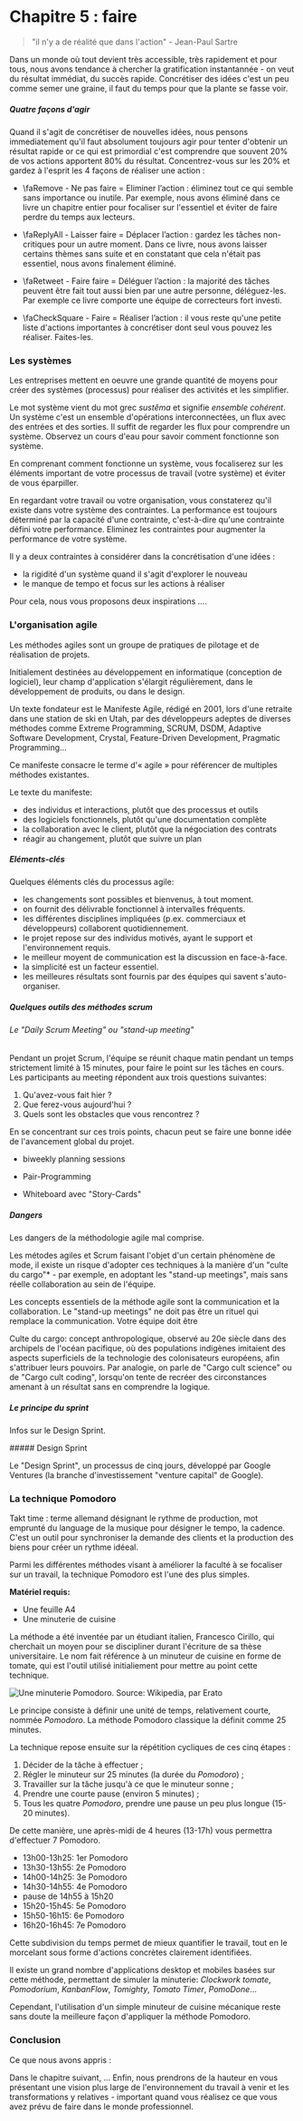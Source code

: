 # Chapitre 5 : faire

>"il n'y a de réalité que dans l'action" - Jean-Paul Sartre

Dans un monde où tout devient très accessible, très rapidement et pour tous, nous avons tendance à chercher la gratification instantannée - on veut du résultat immédiat, du succès rapide. Concrétiser des idées c'est un peu comme semer une graine, il faut du temps pour que la plante se fasse voir. 

##### Quatre façons d'agir 

Quand il s'agit de concrétiser de nouvelles idées, nous pensons immediatement qu'il faut absolument toujours agir pour tenter d'obtenir un résultat rapide or ce qui est primordial c'est comprendre que souvent 20% de vos actions apportent 80% du résultat. Concentrez-vous sur les 20% et gardez à l'esprit les 4 façons de réaliser une action : 
 
- \faRemove - Ne pas faire = Eliminer l’action : éliminez tout ce qui semble sans importance ou inutile. Par exemple, nous avons éliminé dans ce livre un chapitre entier pour focaliser sur l'essentiel et éviter de faire perdre du temps aux lecteurs. 

- \faReplyAll - Laisser faire = Déplacer l’action : gardez les tâches non-critiques pour un autre moment. Dans ce livre, nous avons laisser certains thèmes sans suite et en constatant que cela n'était pas essentiel, nous avons finalement éliminé. 

- \faRetweet - Faire faire = Déléguer l’action : la majorité des tâches peuvent être fait tout aussi bien par une autre personne, déléguez-les. Par exemple ce livre comporte une équipe de correcteurs fort investi. 

- \faCheckSquare - Faire = Réaliser l’action : il vous reste qu'une petite liste d'actions importantes à concrétiser dont seul vous pouvez les réaliser. Faites-les.



### Les systèmes 

Les entreprises mettent en oeuvre une grande quantité de moyens pour créer des systèmes (processus) pour réaliser des activités et les simplifier.  

Le mot système vient du mot grec *sustêma* et signifie *ensemble cohérent*. Un système c'est un ensemble d'opérations interconnectées, un flux avec des entrées et des sorties. Il suffit de regarder les flux pour comprendre un système. Observez un cours d'eau pour savoir comment fonctionne son système.  

En comprenant comment fonctionne un système, vous focaliserez sur les éléments important de votre processus de travail (votre système) et éviter de vous éparpiller.

En regardant votre travail ou votre organisation, vous constaterez qu'il existe dans votre système des contraintes. La performance est toujours déterminé par la capacité d'une contrainte, c'est-à-dire qu'une contrainte défini votre performance. Eliminez les contraintes pour augmenter la performance de votre système. 

Il y a deux contraintes à considérer dans la concrétisation d'une idées : 

- la rigidité d'un système quand il s'agit d'explorer le nouveau
- le manque de tempo et focus sur les actions à réaliser 

Pour cela, nous vous proposons deux inspirations ....






### L'organisation agile

Les méthodes agiles sont un groupe de pratiques de pilotage et de réalisation de projets. 

Initialement destinées au développement en informatique (conception de logiciel), leur champ d'application s'élargit régulièrement, dans le développement de produits, ou dans le design. 

Un texte fondateur est le Manifeste Agile, rédigé en 2001, lors d'une retraite dans une station de ski en Utah, par des développeurs adeptes de diverses méthodes comme Extreme Programming, SCRUM, DSDM, Adaptive Software Development, Crystal, Feature-Driven Development, Pragmatic Programming... 

Ce manifeste consacre le terme d'« agile » pour référencer de multiples méthodes existantes.

Le texte du manifeste:

- des individus et interactions, plutôt que des processus et outils
- des logiciels fonctionnels, plutôt qu'une documentation complète
- la collaboration avec le client, plutôt que la négociation des contrats
- réagir au changement, plutôt que suivre un plan

##### Eléments-clés

Quelques éléments clés du processus agile:

- les changements sont possibles et bienvenus, à tout moment.
- on fournit des délivrable fonctionnel à intervalles fréquents.
- les différentes disciplines impliquées (p.ex. commerciaux et développeurs) collaborent quotidiennement.
- le projet repose sur des individus motivés, ayant le support et l'environnement requis.
- le meilleur moyent de communication est la discussion en face-à-face.
- la simplicité est un facteur essentiel.
- les meilleures résultats sont fournis par des équipes qui savent s'auto-organiser.


##### Quelques outils des méthodes scrum

###### Le "Daily Scrum Meeting" ou "stand-up meeting"

Pendant un projet Scrum, l'équipe se réunit chaque matin pendant un temps strictement limité à 15 minutes, pour faire le point sur les tâches en cours. Les participants au meeting répondent aux trois questions suivantes:

1. Qu'avez-vous fait hier ?
2. Que ferez-vous aujourd'hui ?
3. Quels sont les obstacles que vous rencontrez ?

En se concentrant sur ces trois points, chacun peut se faire une bonne idée de l'avancement global du projet.

- biweekly planning sessions

- Pair-Programming

- Whiteboard avec "Story-Cards"

##### Dangers

Les dangers de la méthodologie agile mal comprise.

Les métodes agiles et Scrum faisant l'objet d'un certain phénomène de mode, il existe un risque d'adopter ces techniques à la manière d'un "culte du cargo"* - par exemple, en adoptant les "stand-up meetings", mais sans réelle collaboration au sein de l'équipe. 

Les concepts essentiels de la méthode agile sont la communication et la collaboration. Le "stand-up meetings" ne doit pas être un rituel qui remplace la communication. Votre équipe doit être 

Culte du cargo: concept anthropologique, observé au 20e siècle dans des archipels de l'océan pacifique, où des populations indigènes imitaient des aspects superficiels de la technologie des colonisateurs européens, afin s'attribuer leurs pouvoirs. Par analogie, on parle de "Cargo cult science" ou de "Cargo cult coding", lorsqu'on tente de recréer des circonstances amenant à un résultat sans en comprendre la logique.




##### Le principe du sprint

Infos sur le Design Sprint.

##### Design Sprint

Le "Design Sprint", un processus de cinq jours, développé par Google Ventures (la branche d'investissement "venture capital" de Google).



### La technique Pomodoro

Takt time : terme allemand désignant le rythme de production, mot emprunté du language de la musique pour désigner le tempo, la cadence. C'est un outil pour synchroniser la demande des clients et la production des biens pour créer un rythme idéeal.



Parmi les différentes méthodes visant à améliorer la faculté à se focaliser sur un travail, la technique Pomodoro est l'une des plus simples.

**Matériel requis:**

- Une feuille A4
- Une minuterie de cuisine

La méthode a été inventée par un étudiant italien, Francesco Cirillo, qui cherchait un moyen pour se discipliner durant l'écriture de sa thèse universitaire. Le nom fait référence à un minuteur de cuisine en forme de tomate, qui est l'outil utilisé initialiement pour mettre au point cette technique.

![Une minuterie Pomodoro. Source: Wikipedia, par Erato](../contents/img/pomodoro.jpg)

Le principe consiste à définir une unité de temps, relativement courte, nommée *Pomodoro*. La méthode Pomodoro classique la définit comme 25 minutes.

La technique repose ensuite sur la répétition cycliques de ces cinq étapes :

1. Décider de la tâche à effectuer ;
2. Régler le minuteur sur 25 minutes (la durée du *Pomodoro*) ;
3. Travailler sur la tâche jusqu'à ce que le minuteur sonne ;
4. Prendre une courte pause (environ 5 minutes) ;
5. Tous les quatre *Pomodoro*, prendre une pause un peu plus longue (15-20 minutes).

De cette manière, une après-midi de 4 heures (13-17h)  vous permettra d'effectuer 7 Pomodoro.

- 13h00-13h25: 1er Pomodoro
- 13h30-13h55: 2e Pomodoro
- 14h00-14h25: 3e Pomodoro
- 14h30-14h55: 4e Pomodoro
- pause de 14h55 à 15h20
- 15h20-15h45: 5e Pomodoro
- 15h50-16h15: 6e Pomodoro
- 16h20-16h45: 7e Pomodoro

Cette subdivision du temps permet de mieux quantifier le travail, tout en le morcelant sous forme d'actions concrètes clairement identifiées.

Il existe un grand nombre d'applications desktop et mobiles basées sur cette méthode, permettant de simuler la minuterie: *Clockwork tomate*, *Pomodorium*, *KanbanFlow*, *Tomighty*, *Tomato Timer*, *PomoDone*...

Cependant, l'utilisation d'un simple minuteur de cuisine mécanique reste sans doute la meilleure façon d'appliquer la méthode Pomodoro.



### Conclusion

Ce que nous avons appris : 


Dans le chapitre suivant, ... 
Enfin, nous prendrons de la hauteur en vous présentant une vision plus large de l'environnement du travail à venir et les transformations y relatives - important quand vous réalisez ce que vous avez prévu de faire dans le monde professionnel. 
